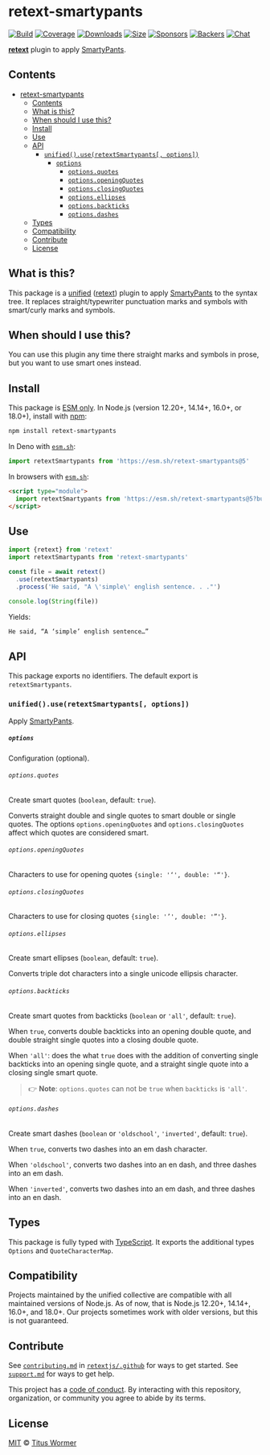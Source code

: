 # retext-smartypants

[![Build][build-badge]][build]
[![Coverage][coverage-badge]][coverage]
[![Downloads][downloads-badge]][downloads]
[![Size][size-badge]][size]
[![Sponsors][sponsors-badge]][collective]
[![Backers][backers-badge]][collective]
[![Chat][chat-badge]][chat]

**[retext][]** plugin to apply [SmartyPants][].

## Contents

- [retext-smartypants](#retext-smartypants)
  - [Contents](#contents)
  - [What is this?](#what-is-this)
  - [When should I use this?](#when-should-i-use-this)
  - [Install](#install)
  - [Use](#use)
  - [API](#api)
    - [`unified().use(retextSmartypants[, options])`](#unifieduseretextsmartypants-options)
        - [`options`](#options)
          - [`options.quotes`](#optionsquotes)
          - [`options.openingQuotes`](#optionsopeningquotes)
          - [`options.closingQuotes`](#optionsclosingquotes)
          - [`options.ellipses`](#optionsellipses)
          - [`options.backticks`](#optionsbackticks)
          - [`options.dashes`](#optionsdashes)
  - [Types](#types)
  - [Compatibility](#compatibility)
  - [Contribute](#contribute)
  - [License](#license)

## What is this?

This package is a [unified][] ([retext][]) plugin to apply [SmartyPants][] to
the syntax tree.
It replaces straight/typewriter punctuation marks and symbols with smart/curly
marks and symbols.

## When should I use this?

You can use this plugin any time there straight marks and symbols in prose,
but you want to use smart ones instead.

## Install

This package is [ESM only][esm].
In Node.js (version 12.20+, 14.14+, 16.0+, or 18.0+), install with [npm][]:

```sh
npm install retext-smartypants
```

In Deno with [`esm.sh`][esmsh]:

```js
import retextSmartypants from 'https://esm.sh/retext-smartypants@5'
```

In browsers with [`esm.sh`][esmsh]:

```html
<script type="module">
  import retextSmartypants from 'https://esm.sh/retext-smartypants@5?bundle'
</script>
```

## Use

```js
import {retext} from 'retext'
import retextSmartypants from 'retext-smartypants'

const file = await retext()
  .use(retextSmartypants)
  .process('He said, "A \'simple\' english sentence. . ."')

console.log(String(file))
```

Yields:

```txt
He said, “A ‘simple’ english sentence…”
```

## API

This package exports no identifiers.
The default export is `retextSmartypants`.

### `unified().use(retextSmartypants[, options])`

Apply [SmartyPants][].

##### `options`

Configuration (optional).

###### `options.quotes`

Create smart quotes (`boolean`, default: `true`).

Converts straight double and single quotes to smart double or single quotes.
The options `options.openingQuotes` and `options.closingQuotes` affect which
quotes are considered smart.

###### `options.openingQuotes`

Characters to use for opening quotes `{single: '‘', double: '“'}`.

###### `options.closingQuotes`

Characters to use for closing quotes `{single: '’', double: '”'}`.

###### `options.ellipses`

Create smart ellipses (`boolean`, default: `true`).

Converts triple dot characters into a single unicode ellipsis character.

###### `options.backticks`

Create smart quotes from backticks (`boolean` or `'all'`, default: `true`).

When `true`, converts double backticks into an opening double quote, and
double straight single quotes into a closing double quote.

When `'all'`: does the what `true` does with the addition of converting single
backticks into an opening single quote, and a straight single quote into a
closing single smart quote.

> 👉 **Note**: `options.quotes` can not be `true` when `backticks` is `'all'`.

###### `options.dashes`

Create smart dashes (`boolean` or `'oldschool'`, `'inverted'`, default: `true`).

When `true`, converts two dashes into an em dash character.

When `'oldschool'`, converts two dashes into an en dash, and three dashes into
an em dash.

When `'inverted'`, converts two dashes into an em dash, and three dashes into
an en dash.

## Types

This package is fully typed with [TypeScript][].
It exports the additional types `Options` and `QuoteCharacterMap`.

## Compatibility

Projects maintained by the unified collective are compatible with all maintained
versions of Node.js.
As of now, that is Node.js 12.20+, 14.14+, 16.0+, and 18.0+.
Our projects sometimes work with older versions, but this is not guaranteed.

## Contribute

See [`contributing.md`][contributing] in [`retextjs/.github`][health] for ways
to get started.
See [`support.md`][support] for ways to get help.

This project has a [code of conduct][coc].
By interacting with this repository, organization, or community you agree to
abide by its terms.

## License

[MIT][license] © [Titus Wormer][author]

<!-- Definitions -->

[build-badge]: https://github.com/retextjs/retext-smartypants/workflows/main/badge.svg

[build]: https://github.com/retextjs/retext-smartypants/actions

[coverage-badge]: https://img.shields.io/codecov/c/github/retextjs/retext-smartypants.svg

[coverage]: https://codecov.io/github/retextjs/retext-smartypants

[downloads-badge]: https://img.shields.io/npm/dm/retext-smartypants.svg

[downloads]: https://www.npmjs.com/package/retext-smartypants

[size-badge]: https://img.shields.io/bundlephobia/minzip/retext-smartypants.svg

[size]: https://bundlephobia.com/result?p=retext-smartypants

[sponsors-badge]: https://opencollective.com/unified/sponsors/badge.svg

[backers-badge]: https://opencollective.com/unified/backers/badge.svg

[collective]: https://opencollective.com/unified

[chat-badge]: https://img.shields.io/badge/chat-discussions-success.svg

[chat]: https://github.com/retextjs/retext/discussions

[npm]: https://docs.npmjs.com/cli/install

[esm]: https://gist.github.com/sindresorhus/a39789f98801d908bbc7ff3ecc99d99c

[esmsh]: https://esm.sh

[typescript]: https://www.typescriptlang.org

[health]: https://github.com/retextjs/.github

[contributing]: https://github.com/retextjs/.github/blob/main/contributing.md

[support]: https://github.com/retextjs/.github/blob/main/support.md

[coc]: https://github.com/retextjs/.github/blob/main/code-of-conduct.md

[license]: license

[author]: https://wooorm.com

[unified]: https://github.com/unifiedjs/unified

[retext]: https://github.com/retextjs/retext

[smartypants]: https://daringfireball.net/projects/smartypants
